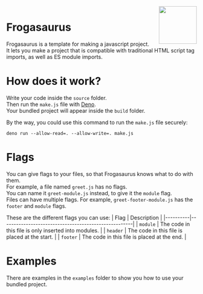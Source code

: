 <img align="right" height="100" src="http://todepond.com/IMG/frogasaurus.jpg">

# Frogasaurus
Frogasaurus is a template for making a javascript project.<br>
It lets you make a project that is compatible with traditional HTML script tag imports, as well as ES module imports.<br>

# How does it work?
Write your code inside the `source` folder.<br>
Then run the `make.js` file with [Deno](https://deno.land).<br>
Your bundled project will appear inside the `build` folder.

By the way, you could use this command to run the `make.js` file securely:
```
deno run --allow-read=. --allow-write=. make.js
```

# Flags
You can give flags to your files, so that Frogasaurus knows what to do with them.<br>
For example, a file named `greet.js` has no flags.<br>
You can name it `greet-module.js` instead, to give it the `module` flag.<br>
Files can have multiple flags. For example, `greet-footer-module.js` has the `footer` and `module` flags.

These are the different flags you can use:
| Flag | Description | 
|----------|------------------------------------------------------|
| `module` | The code in this file is only inserted into modules. | 
| `header` | The code in this file is placed at the start.        |
| `footer` | The code in this file is placed at the end.          |

# Examples
There are examples in the `examples` folder to show you how to use your bundled project.<br>
